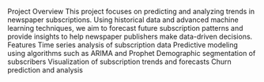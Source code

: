 
Project Overview
This project focuses on predicting and analyzing trends in newspaper subscriptions. Using historical data and advanced machine learning techniques, we aim to forecast future subscription patterns and provide insights to help newspaper publishers make data-driven decisions.
Features
Time series analysis of subscription data
Predictive modeling using algorithms such as ARIMA and Prophet
Demographic segmentation of subscribers
Visualization of subscription trends and forecasts
Churn prediction and analysis
